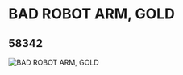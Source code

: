 # BAD ROBOT ARM, GOLD
## 58342
![BAD ROBOT ARM, GOLD](https://lc-www-live-s.legocdn.com/media/bricks/5/2/4498544.jpg)
